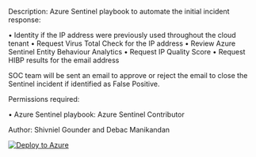 Description: Azure Sentinel playbook to automate the initial incident response:

• Identity if the IP address were previously used throughout the cloud tenant
• Request Virus Total Check for the IP address
• Review Azure Sentinel Entity Behaviour Analytics
• Request IP Quality Score
• Request HIBP results for the email address

SOC team will be sent an email to approve or reject the email to close the Sentinel incident if identified as False Positive.

Permissions required:

• Azure Sentinel playbook: Azure Sentinel Contributor

Author: Shivniel Gounder and Debac Manikandan

[![Deploy to Azure](https://aka.ms/deploytoazurebutton)](https://portal.azure.com/#create/Microsoft.Template/uri/https%3A%2F%2Fraw.githubusercontent.com%2FShivniel%2FAzure%2Fmain%2FAzure%2520Sentinel%2FAzure%2520Sentinel%2520Playbooks%2FInitialTriage%2Fazuredeploy.json)
